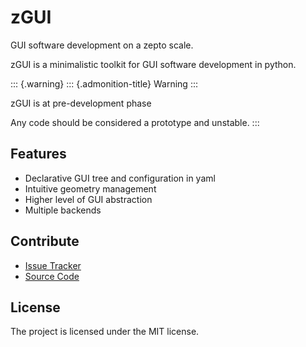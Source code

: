 zGUI
====

GUI software development on a zepto scale.

zGUI is a minimalistic toolkit for GUI software development in python.

::: {.warning}
::: {.admonition-title}
Warning
:::

zGUI is at pre-development phase

Any code should be considered a prototype and unstable.
:::

Features
--------

-   Declarative GUI tree and configuration in yaml
-   Intuitive geometry management
-   Higher level of GUI abstraction
-   Multiple backends

Contribute
----------

-   [Issue Tracker](https://github.com/genadijrazdorov/zgui/issues)
-   [Source Code](https://github.com/genadijrazdorov/zgui)

License
-------

The project is licensed under the MIT license.
